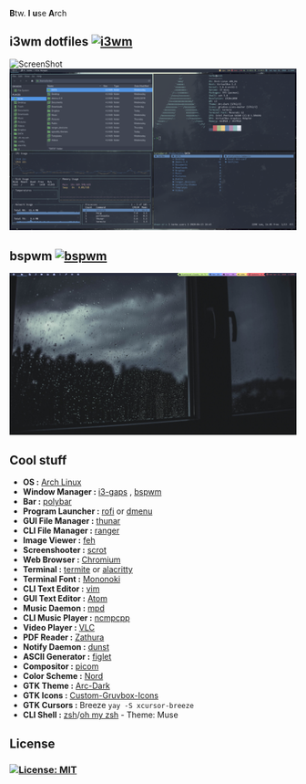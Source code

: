 **B**tw. **I** **u**se **A**rch

## i3wm dotfiles [![i3wm](https://img.shields.io/badge/I3-WM-yellow?style=flat-square)](https://i3wm.org)
![ScreenShot](https://i.imgur.com/2NTO46a.png)
![ScreenShot](https://github.com/Terke/dotfiles/blob/master/screenshots/VI.png)

## bspwm [![bspwm](https://img.shields.io/badge/BSP-WM-yellow?style=flat-square)](https://github.com/baskerville/bspwm)
![ScreenShot](https://github.com/Terke/dotfiles/blob/master/screenshots/VII.png)

## Cool stuff

- **OS :** [Arch Linux](https://www.archlinux.org/)
- **Window Manager :** [i3-gaps](https://github.com/Airblader/i3) , [bspwm](https://github.com/baskerville/bspwm)
- **Bar :** [polybar](https://github.com/polybar/polybar)
- **Program Launcher :** [rofi](https://github.com/davatorium/rofi) or [dmenu](https://tools.suckless.org/dmenu/)
- **GUI File Manager :** [thunar](https://github.com/xfce-mirror/thunar)
- **CLI File Manager :** [ranger](https://github.com/ranger/ranger)
- **Image Viewer :** [feh](https://github.com/derf/feh)
- **Screenshooter :** [scrot](https://github.com/resurrecting-open-source-projects/scrot)
- **Web Browser :** [Chromium](https://github.com/chromium/chromium)
- **Terminal :** [termite](https://github.com/thestinger/termite) or [alacritty](https://github.com/alacritty/alacritty)
- **Terminal Font :** [Mononoki](https://madmalik.github.io/mononoki/)
- **CLI Text Editor :** [vim](https://github.com/vim/vim)
- **GUI Text Editor :** [Atom](https://flight-manual.atom.io/getting-started/sections/installing-atom/)
- **Music Daemon :** [mpd](https://www.musicpd.org/)
- **CLI Music Player :** [ncmpcpp](https://github.com/arybczak/ncmpcpp)
- **Video Player :** [VLC](https://www.videolan.org/vlc/index.el.html)
- **PDF Reader :** [Zathura](https://pwmt.org/projects/zathura/)
- **Notify Daemon :** [dunst](https://github.com/dunst-project/dunst)
- **ASCII Generator :** [figlet](http://www.figlet.org/)
- **Compositor :** [picom](https://github.com/yshui/picom)
- **Color Scheme :** [Nord](https://github.com/arcticicestudio/nord)
- **GTK Theme :** [Arc-Dark](https://github.com/horst3180/arc-theme)
- **GTK Icons :** [Custom-Gruvbox-Icons](https://github.com/jkehler/gruvbox-icons)
- **GTK Cursors :** Breeze `yay -S xcursor-breeze`
- **CLI Shell :** [zsh](http://zsh.sourceforge.net)/[oh my zsh](https://ohmyz.sh/) - Theme: Muse

## License

### [![License: MIT](https://img.shields.io/badge/License-MIT-green.svg)](https://opensource.org/licenses/MIT)